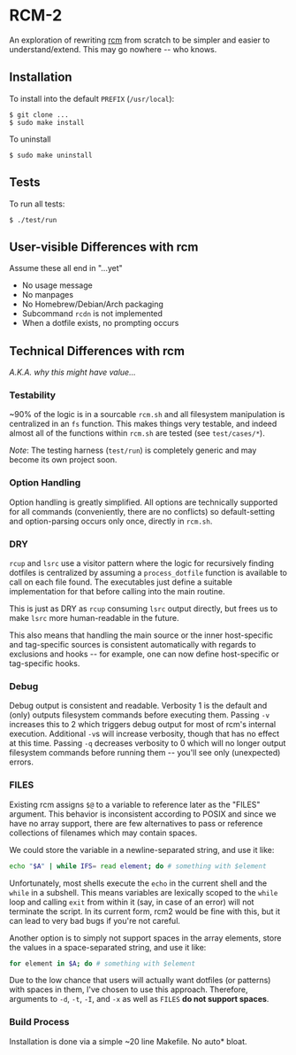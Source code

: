 # RCM-2

An exploration of rewriting [rcm][] from scratch to be simpler and 
easier to understand/extend. This may go nowhere -- who knows.

[rcm]: https://github.com/thoughbot/rcm

## Installation

To install into the default `PREFIX` (`/usr/local`):

```
$ git clone ...
$ sudo make install
```

To uninstall

```
$ sudo make uninstall
```

## Tests

To run all tests:

```
$ ./test/run
```

## User-visible Differences with rcm

Assume these all end in "...yet"

* No usage message
* No manpages
* No Homebrew/Debian/Arch packaging
* Subcommand `rcdn` is not implemented
* When a dotfile exists, no prompting occurs

## Technical Differences with rcm

*A.K.A. why this might have value...*

### Testability

~90% of the logic is in a sourcable `rcm.sh` and all filesystem 
manipulation is centralized in an `fs` function. This makes things very 
testable, and indeed almost all of the functions within `rcm.sh` are 
tested (see `test/cases/*`).

*Note*: The testing harness (`test/run`) is completely generic and may 
become its own project soon.

### Option Handling

Option handling is greatly simplified. All options are technically 
supported for all commands (conveniently, there are no conflicts) so 
default-setting and option-parsing occurs only once, directly in 
`rcm.sh`.

### DRY

`rcup` and `lsrc` use a visitor pattern where the logic for recursively 
finding dotfiles is centralized by assuming a `process_dotfile` function 
is available to call on each file found. The executables just define a 
suitable implementation for that before calling into the main routine.

This is just as DRY as `rcup` consuming `lsrc` output directly, but 
frees us to make `lsrc` more human-readable in the future.

This also means that handling the main source or the inner host-specific 
and tag-specific sources is consistent automatically with regards to 
exclusions and hooks -- for example, one can now define host-specific or 
tag-specific hooks.

### Debug

Debug output is consistent and readable. Verbosity 1 is the default and 
(only) outputs filesystem commands before executing them. Passing `-v` 
increases this to 2 which triggers debug output for most of rcm's 
internal execution. Additional `-v`s will increase verbosity, though 
that has no effect at this time. Passing `-q` decreases verbosity to 0 
which will no longer output filesystem commands before running them -- 
you'll see only (unexpected) errors.

### FILES

Existing rcm assigns `$@` to a variable to reference later as the 
"FILES" argument. This behavior is inconsistent according to POSIX and 
since we have no array support, there are few alternatives to pass or 
reference collections of filenames which may contain spaces.

We could store the variable in a newline-separated string, and use it 
like:

```sh
echo "$A" | while IFS= read element; do # something with $element
```

Unfortunately, most shells execute the `echo` in the current shell and 
the `while` in a subshell. This means variables are lexically scoped to 
the `while` loop and calling `exit` from within it (say, in case of an 
error) will not terminate the script. In its current form, rcm2 would be 
fine with this, but it can lead to very bad bugs if you're not careful.

Another option is to simply not support spaces in the array elements, 
store the values in a space-separated string, and use it like:

```sh
for element in $A; do # something with $element
```

Due to the low chance that users will actually want dotfiles (or 
patterns) with spaces in them, I've chosen to use this approach. 
Therefore, arguments to `-d`, `-t`, `-I`, and `-x` as well as `FILES` 
**do not support spaces**.

### Build Process

Installation is done via a simple ~20 line Makefile. No auto\* bloat.

